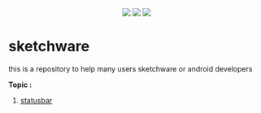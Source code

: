 <p align="center">
<a href="http://developer.android.com/index.html"><img src="https://img.shields.io/badge/platform-android-green.svg"></a>
<a href="http://choosealicense.com/licenses/mit/"><img src="https://img.shields.io/badge/license-MIT-green.svg?style=true"></a>
<a href="https://app.fossa.com/projects/git%2Bgithub.com%2Freedniv%2Fsketchware?ref=badge_large" alt="FOSSA Status"><img src="https://app.fossa.com/api/projects/git%2Bgithub.com%2Freedniv%2Fsketchware.svg?type=large"/></a>
</p>


# sketchware
this is a repository to help many users sketchware or android developers


**Topic :**
1. <a href="https://github.com/reedniv/sketchware/tree/main/src/main#statusbar">statusbar</a>
